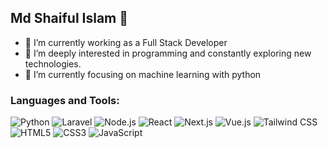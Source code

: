 ## Md Shaiful Islam 👋
- 🔭 I’m currently working as a Full Stack Developer
- 🌱 I’m deeply interested in programming and constantly exploring new technologies.
- 🌱 I’m currently focusing on machine learning with python
<!--
**saiful043/saiful043** is a ✨ _special_ ✨ repository because its `README.md` (this file) appears on your GitHub profile.

Here are some ideas to get you started:

- 🔭 I’m currently working as a Full Stack Developer
- 🌱 I’m deeply interested in programming and constantly exploring new technologies.
- 🌱 I’m currently focusing on machine learning with python
- 👯 I’m looking to collaborate on ...
- 🤔 I’m looking for help with ...
- 💬 Ask me about ...
- 📫 How to reach me: ...
- 😄 Pronouns: ...
- ⚡ Fun fact: ...
-->

### Languages and Tools:
![Python](https://img.shields.io/badge/-Python-3776AB?style=flat&logo=python&logoColor=white)
![Laravel](https://img.shields.io/badge/-Laravel-FF2D20?style=flat&logo=laravel&logoColor=white)
![Node.js](https://img.shields.io/badge/-Node.js-339933?style=flat&logo=node.js&logoColor=white)
![React](https://img.shields.io/badge/-React-61DAFB?style=flat&logo=react&logoColor=black)
![Next.js](https://cdn.jsdelivr.net/gh/devicons/devicon/icons/nextjs/nextjs-original-wordmark.svg)
![Vue.js](https://cdn.jsdelivr.net/gh/devicons/devicon/icons/vuejs/vuejs-original.svg)
![Tailwind CSS](https://cdn.jsdelivr.net/gh/devicons/devicon/icons/tailwindcss/tailwindcss-plain.svg)
![HTML5](https://img.shields.io/badge/-HTML5-E34F26?style=flat&logo=html5&logoColor=white)
![CSS3](https://img.shields.io/badge/-CSS3-1572B6?style=flat&logo=css3&logoColor=white)
![JavaScript](https://img.shields.io/badge/-JavaScript-F7DF1E?style=flat&logo=javascript&logoColor=black)



